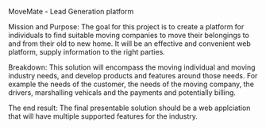 MoveMate - Lead Generation platform 

Mission and Purpose:
The goal for this project is to create a platform for individuals to find suitable moving companies to move their belongings to and from their old to new home. It will be an effective and convenient web platform, supply information to the right parties. 

Breakdown:
This solution will encompass the moving individual and moving industry needs, and develop products and features around those needs. For example the needs of the customer, the needs of the moving company, the drivers, marshalling vehicals and the payments and potentially billing. 

The end result:
The final presentable solution should be a web applciation that will have multiple supported features for the industry.
